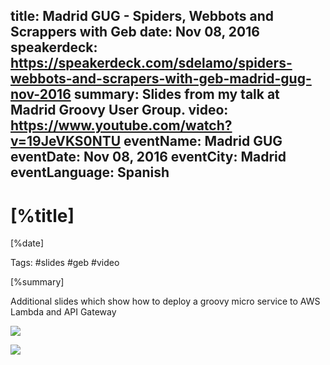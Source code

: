 title: Madrid GUG - Spiders, Webbots and Scrappers with Geb
date: Nov 08, 2016
speakerdeck: https://speakerdeck.com/sdelamo/spiders-webbots-and-scrapers-with-geb-madrid-gug-nov-2016
summary: Slides from my talk at Madrid Groovy User Group.
video: https://www.youtube.com/watch?v=19JeVKS0NTU
eventName: Madrid GUG
eventDate: Nov 08, 2016
eventCity: Madrid
eventLanguage: Spanish
---

# [%title]

[%date]

Tags: #slides #geb #video

[%summary]

<script async class="speakerdeck-embed" data-id="d4abae3769af4d72bb5c44268af750f8" data-ratio="1.33333333333333" src="//speakerdeck.com/assets/embed.js"></script>

Additional slides which show how to deploy a groovy micro service to AWS Lambda and API Gateway

<script async class="speakerdeck-embed" data-id="68e00b847f274adfaa91a4fa54213efa" data-ratio="1.33333333333333" src="//speakerdeck.com/assets/embed.js"></script>

![](https://images.sergiodelamo.com/Cwwm-YuWgAAOTIq.jpg-large.jpeg)

![](https://images.sergiodelamo.com/highres_455897537.jpeg)